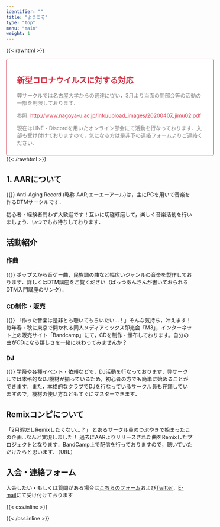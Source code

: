 ```yaml
---
identifier: ""
title: "ようこそ"
type: "top"
menu: "main"
weight: 1
---
```


{{< rawhtml >}}
<div class="alert-hero">

<h2> 新型コロナウイルスに対する対応</h2>
<p>弊サークルでは名古屋大学からの通達に従い，3月より当面の間部会等の活動の一部を制限しております．</p>
<p>参照: <a href="http://www.nagoya-u.ac.jp/info/upload_images/20200407_jimu02.pdf">http://www.nagoya-u.ac.jp/info/upload_images/20200407_jimu02.pdf</a></p>

<p>現在はLINE・Discordを用いたオンライン部会にて活動を行なっております．入部も受け付けておりますので，気になる方は是非下の連絡フォームよりご連絡ください．</p>
</div>
{{< /rawhtml >}}

## 1. AARについて
{{<imgproc src="AAR_Logo.png" title="AARのロゴ" caption=""/>}}
Anti-Aging Record (略称 AAR;エーエーアール)は，主にPCを用いて音楽を作るDTMサークルです．

初心者・経験者問わず大歓迎です！互いに切磋琢磨して，楽しく音楽活動を行いましょう．いつでもお待ちしております．

## 活動紹介
### 作曲
<!-- {{< figure class="h-300px fig-block" src="dtm.png" title="" caption="">}} -->
{{<imgproc src="dtm.png" title="" caption=""/>}}
  ポップスから音ゲー曲，民族調の曲など幅広いジャンルの音楽を製作しております．詳しくはDTM講座をご覧ください（ぱっつあんさんが書いておられるDTM入門講座のリンク）．

### CD制作・販売
<!-- {{< figure class="h-300px fig-block"  src="CD.jpeg" title="M3でのCD販売" caption="">}} -->
{{<imgproc src="CD.jpeg" title="M3でのCD販売" caption=""/>}}
「作った音楽は是非とも聴いてもらいたい…！」そんな気持ち，叶えます！
毎年春・秋に東京で開かれる同人メディアミックス即売会「M3」，インターネット上の販売サイト「Bandcamp」にて，CDを制作・頒布しております。自分の曲がCDになる嬉しさを一緒に味わってみませんか？

### DJ
<!-- {{< figure src="dj.png" title="" caption="" width="100%" >}} -->
{{<imgproc src="dj.png" title="" caption="画像はイメージです"/>}}
学祭や各種イベント・依頼などで，DJ活動を行なっております．弊サークルでは本格的なDJ機材が揃っているため，初心者の方でも簡単に始めることができます．また，本格的なクラブでDJを行なっているサークル員も在籍していますので，機材の使い方などもすぐにマスターできます．

## Remixコンピについて
「2月暇だしRemixしたくない…？」
とあるサークル員のつぶやきで始まったこの企画…なんと実現しました！
過去にAARよりリリースされた曲をRemixしたプロジェクトとなります．BandCamp上で配信を行っておりますので，聴いていただけたらと思います．（URL）

## 入会・連絡フォーム
入会したい・もしくは質問がある場合は[こちらのフォーム]()および[Twitter]()，[E-mail](mailto:antiagingrecord@gmail.com)にて受け付けております

{{< css.inline >}}
<style>
.alert-hero {
  background: #fff;
  border:solid 1px #d63447;
  border-radius:5px;
  padding: 0.8em 2em;
  color:#d63447;
  width: 100%;
  height: auto;
}
.alert-hero p{
  color: grey;
}
.alert-hero a{
  color:#d63447;
}

</style>
{{< /css.inline >}}